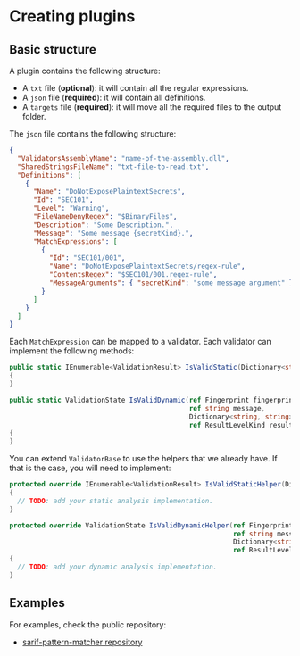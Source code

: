 # Creating plugins

## Basic structure

A plugin contains the following structure:

- A `txt` file (**optional**): it will contain all the regular expressions.
- A `json` file (**required**): it will contain all definitions.
- A `targets` file (**required**): it will move all the required files to the output folder.

The `json` file contains the following structure:

```json
{
  "ValidatorsAssemblyName": "name-of-the-assembly.dll",
  "SharedStringsFileName": "txt-file-to-read.txt",
  "Definitions": [
    {
      "Name": "DoNotExposePlaintextSecrets",
      "Id": "SEC101",
      "Level": "Warning",
      "FileNameDenyRegex": "$BinaryFiles",
      "Description": "Some Description.",
      "Message": "Some message {secretKind}.",
      "MatchExpressions": [
        {
          "Id": "SEC101/001",
          "Name": "DoNotExposePlaintextSecrets/regex-rule",
          "ContentsRegex": "$SEC101/001.regex-rule",
          "MessageArguments": { "secretKind": "some message argument" }
        }
      ]
    }
  ]
}
```

Each `MatchExpression` can be mapped to a validator.
Each validator can implement the following methods:

```csharp
public static IEnumerable<ValidationResult> IsValidStatic(Dictionary<string, FlexMatch> groups)
{
}

public static ValidationState IsValidDynamic(ref Fingerprint fingerprint,
                                             ref string message,
                                             Dictionary<string, string> options,
                                             ref ResultLevelKind resultLevelKind)
{
}
```

You can extend `ValidatorBase` to use the helpers that we already have. If that is the case, you will need to implement:

```csharp
protected override IEnumerable<ValidationResult> IsValidStaticHelper(Dictionary<string, FlexMatch> groups)
{
  // TODO: add your static analysis implementation.
}

protected override ValidationState IsValidDynamicHelper(ref Fingerprint fingerprint,
                                                        ref string message,
                                                        Dictionary<string, string> options,
                                                        ref ResultLevelKind resultLevelKind)
{
  // TODO: add your dynamic analysis implementation.
}
```

## Examples

For examples, check the public repository:

- [sarif-pattern-matcher repository](https://github.com/microsoft/sarif-pattern-matcher/tree/main/Src/Plugins/Security)
